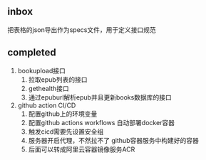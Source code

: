 ## inbox
把表格的json导出作为specs文件，用于定义接口规范

## completed

1. bookupload接口
    1. 拉取epub列表的接口
    2. gethealth接口
    3. 通过epuburl解析epub并且更新books数据库的接口
2. github action CI/CD
    1. 配置github上的环境变量
    2. 配置github actions workflows 自动部署docker容器
    3. 触发cicd需要先设置安全组
    4. 服务器开启代理，不然拉不了 github容器服务中构建好的容器
    5. 后面可以转成阿里云容器镜像服务ACR
    